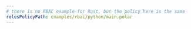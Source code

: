 ```yaml
---
# there is no RBAC example for Rust, but the policy here is the same
rolesPolicyPath: examples/rbac/python/main.polar
---
```

